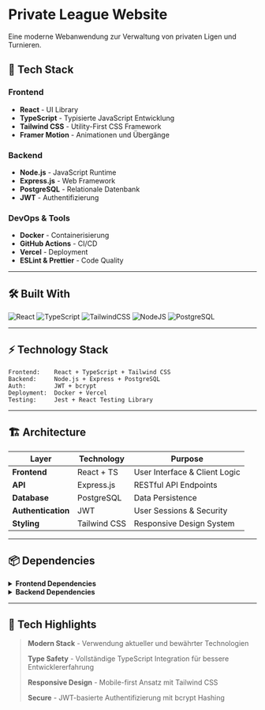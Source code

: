 # Private League Website

Eine moderne Webanwendung zur Verwaltung von privaten Ligen und Turnieren.

## 🚀 Tech Stack

### Frontend
- **React** - UI Library
- **TypeScript** - Typisierte JavaScript Entwicklung
- **Tailwind CSS** - Utility-First CSS Framework
- **Framer Motion** - Animationen und Übergänge

### Backend
- **Node.js** - JavaScript Runtime
- **Express.js** - Web Framework
- **PostgreSQL** - Relationale Datenbank
- **JWT** - Authentifizierung

### DevOps & Tools
- **Docker** - Containerisierung
- **GitHub Actions** - CI/CD
- **Vercel** - Deployment
- **ESLint & Prettier** - Code Quality

---

## 🛠️ Built With

![React](https://img.shields.io/badge/react-%2320232a.svg?style=for-the-badge&logo=react&logoColor=%2361DAFB)
![TypeScript](https://img.shields.io/badge/typescript-%23007ACC.svg?style=for-the-badge&logo=typescript&logoColor=white)
![TailwindCSS](https://img.shields.io/badge/tailwindcss-%2338B2AC.svg?style=for-the-badge&logo=tailwind-css&logoColor=white)
![NodeJS](https://img.shields.io/badge/node.js-6DA55F?style=for-the-badge&logo=node.js&logoColor=white)
![PostgreSQL](https://img.shields.io/badge/postgres-%23316192.svg?style=for-the-badge&logo=postgresql&logoColor=white)

---

## ⚡ Technology Stack

```
Frontend:    React + TypeScript + Tailwind CSS
Backend:     Node.js + Express + PostgreSQL  
Auth:        JWT + bcrypt
Deployment:  Docker + Vercel
Testing:     Jest + React Testing Library
```

---

## 🏗️ Architecture

| Layer | Technology | Purpose |
|-------|------------|---------|
| **Frontend** | React + TS | User Interface & Client Logic |
| **API** | Express.js | RESTful API Endpoints |
| **Database** | PostgreSQL | Data Persistence |
| **Authentication** | JWT | User Sessions & Security |
| **Styling** | Tailwind CSS | Responsive Design System |

---

## 📦 Dependencies

<details>
<summary><strong>Frontend Dependencies</strong></summary>

- `react` - UI Library
- `typescript` - Static Type Checking
- `tailwindcss` - CSS Framework
- `framer-motion` - Animation Library
- `react-router-dom` - Client-side Routing
- `axios` - HTTP Client

</details>

<details>
<summary><strong>Backend Dependencies</strong></summary>

- `express` - Web Framework
- `postgresql` - Database Driver
- `jsonwebtoken` - JWT Implementation
- `bcrypt` - Password Hashing
- `cors` - Cross-Origin Resource Sharing
- `helmet` - Security Middleware

</details>

---

## 🎯 Tech Highlights

> **Modern Stack** - Verwendung aktueller und bewährter Technologien
> 
> **Type Safety** - Vollständige TypeScript Integration für bessere Entwicklererfahrung
> 
> **Responsive Design** - Mobile-first Ansatz mit Tailwind CSS
> 
> **Secure** - JWT-basierte Authentifizierung mit bcrypt Hashing
